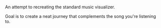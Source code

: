 An attempt to recreating the standard music visualizer.

Goal is to create a neat journey that complements the song you're listening to.
